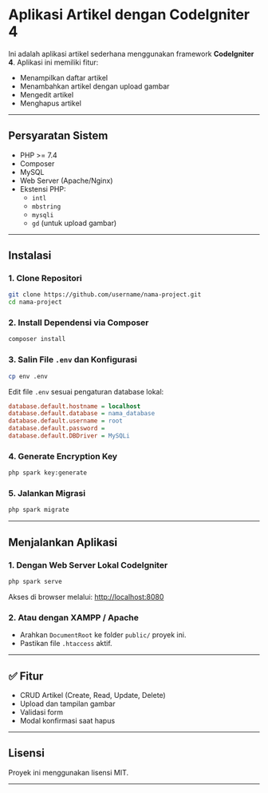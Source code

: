 # Aplikasi Artikel dengan CodeIgniter 4

Ini adalah aplikasi artikel sederhana menggunakan framework **CodeIgniter 4**. Aplikasi ini memiliki fitur:
- Menampilkan daftar artikel
- Menambahkan artikel dengan upload gambar
- Mengedit artikel
- Menghapus artikel

---

## Persyaratan Sistem

- PHP >= 7.4
- Composer
- MySQL
- Web Server (Apache/Nginx)
- Ekstensi PHP:
    - `intl`
    - `mbstring`
    - `mysqli`
    - `gd` (untuk upload gambar)

---

## Instalasi

### 1. Clone Repositori

```bash
git clone https://github.com/username/nama-project.git
cd nama-project
```

### 2. Install Dependensi via Composer

```bash
composer install
```

### 3. Salin File `.env` dan Konfigurasi

```bash
cp env .env
```

Edit file `.env` sesuai pengaturan database lokal:

```ini
database.default.hostname = localhost
database.default.database = nama_database
database.default.username = root
database.default.password = 
database.default.DBDriver = MySQLi
```

### 4. Generate Encryption Key

```bash
php spark key:generate
```

### 5. Jalankan Migrasi

```bash
php spark migrate
```

---

## Menjalankan Aplikasi

### 1. Dengan Web Server Lokal CodeIgniter

```bash
php spark serve
```

Akses di browser melalui: [http://localhost:8080](http://localhost:8080)

### 2. Atau dengan XAMPP / Apache

- Arahkan `DocumentRoot` ke folder `public/` proyek ini.
- Pastikan file `.htaccess` aktif.

---

## ✅ Fitur

- CRUD Artikel (Create, Read, Update, Delete)
- Upload dan tampilan gambar
- Validasi form
- Modal konfirmasi saat hapus

---

## Lisensi

Proyek ini menggunakan lisensi MIT.

---
